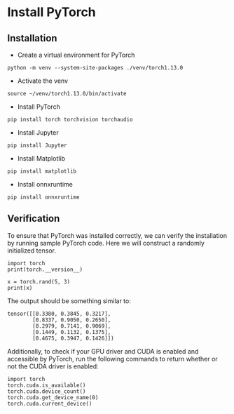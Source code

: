 ﻿# Install PyTorch

## Installation

- Create a virtual environment for PyTorch

```
python -m venv --system-site-packages ./venv/torch1.13.0
```

- Activate the venv

```
source ~/venv/torch1.13.0/bin/activate
```

- Install PyTorch

```
pip install torch torchvision torchaudio
```

- Install Jupyter

```
pip install Jupyter
```

- Install Matplotlib

```
pip install matplotlib
```

- Install onnxruntime
```
pip install onnxruntime
```

## Verification

To ensure that PyTorch was installed correctly, we can verify the installation by running sample PyTorch code. Here we will construct a randomly initialized tensor.

```
import torch
print(torch.__version__)

x = torch.rand(5, 3)
print(x)
```

The output should be something similar to:

```
tensor([[0.3380, 0.3845, 0.3217],
        [0.8337, 0.9050, 0.2650],
        [0.2979, 0.7141, 0.9069],
        [0.1449, 0.1132, 0.1375],
        [0.4675, 0.3947, 0.1426]])
```

Additionally, to check if your GPU driver and CUDA is enabled and accessible by PyTorch, run the following commands to return whether or not the CUDA driver is enabled:

```
import torch
torch.cuda.is_available()
torch.cuda.device_count()
torch.cuda.get_device_name(0)
torch.cuda.current_device()
```
